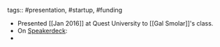 ---
---

tags:: #presentation, #startup, #funding

- Presented [[Jan 2016]] at Quest University to [[Gal Smolar]]'s class.
- On [Speakerdeck](https://speakerdeck.com/bmann/questu-203-what-investors-want):
- <script async class="speakerdeck-embed" data-id="f2073a72f806487d8cd8b6a03d345682" data-ratio="1.33333333333333" src="//speakerdeck.com/assets/embed.js"></script>